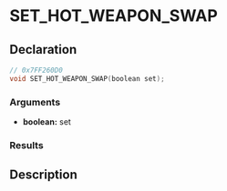 # SET_HOT_WEAPON_SWAP

## Declaration
```cpp
// 0x7FF260D0
void SET_HOT_WEAPON_SWAP(boolean set);
```

### Arguments
- **boolean:** set

### Results

## Description
